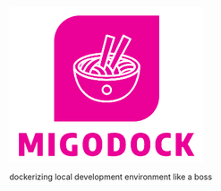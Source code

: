 ![migodock](https://github.com/dxtrleague/migodock/blob/master/assets/logo.png?raw=true)

dockerizing local development environment like a boss
